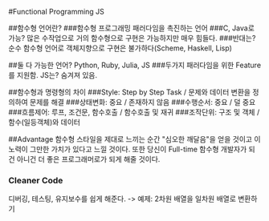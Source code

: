 #Functional Programming JS

##함수형 언어란?
###함수형 프로그래밍 패러다임을 촉진하는 언어
###C, Java로 가능? 많은 수작업으로 거의 함수형으로 구현은 가능하지만 매우 힘들다.
###반대는? 순수 함수형 언어로 객체지향으로 구현은 불가하다(Scheme, Haskell, Lisp)

##둘 다 가능한 언어? Python, Ruby, Julia, JS
###두가지 패러다임을 위한 Feature를 지원함. JS는? 숨겨져 있음.

##함수형과 명령형의 차이
###Style: Step by Step Task / 문제와 데이터 변환을 정의하여 문제를 해결
###상태변화: 중요 / 존재하지 않음
###수행순서: 중요 / 덜 중요
###흐름제어: 루프, 조건문, 함수호출 / 함수호출 및 재귀
###조작단위: 구조 및 객체 / 함수(일등객체)와 데이터

##Advantage
함수형 스타일을 제대로 느끼는 순간 "심오한 깨달음"을 얻을 것이고 이 노력이 그만한 가치가 있다고 느낄 것이다. 또한 당신이 Full-time 함수형 개발자가 되건 아니건 더 좋은 프로그래머로가 되게 해줄 것이다.

### Cleaner Code
디버깅, 테스팅, 유지보수를 쉽게 해준다. -> 예제: 2차원 배열을 일차원 배열로 변환하기


